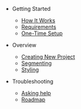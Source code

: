- Getting Started

  - [How It Works](How-It-Works.md)
  - [Requirements](README.md#requirements)
  - [One-Time Setup](One-Time-Setup.md)

- Overview

  - [Creating New Project](Starting-New-Project.md)
  - [Segmenting](Segmenting.md)
  - [Styling](Styling.md)

- Troubleshooting

  - [Asking help](Asking-Help.md)
  - [Roadmap](Roadmap.md)
